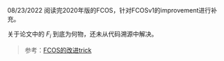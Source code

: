 08/23/2022
阅读完2020年版的FCOS，针对FCOSv1的improvement进行补充。  

关于论文中的 $F_i$ 到底为何物，还未从代码溯源中解决。  

> 参考：[FCOS的改进trick](https://zhuanlan.zhihu.com/p/259314634)   
